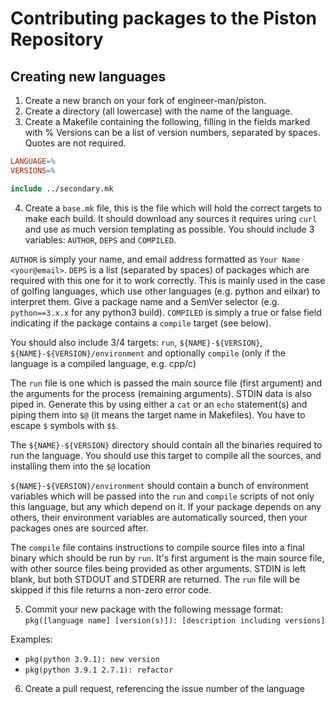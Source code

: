 # Contributing packages to the Piston Repository

## Creating new languages

1. Create a new branch on your fork of engineer-man/piston.
2. Create a directory (all lowercase) with the name of the language.
3. Create a Makefile containing the following, filling in the fields marked with %
Versions can be a list of version numbers, separated by spaces.
Quotes are not required.
```makefile
LANGUAGE=%
VERSIONS=%

include ../secondary.mk
```
4. Create a `base.mk` file, this is the file which will hold the correct targets to make each build.
It should download any sources it requires uring `curl` and use as much version templating as possible.
You should include 3 variables: `AUTHOR`, `DEPS` and `COMPILED`.

`AUTHOR` is simply your name, and email address formatted as `Your Name <your@email>`.
`DEPS` is a list (separated by spaces) of packages which are required with this one for it to work correctly.
This is mainly used in the case of golfing languages, which use other languages (e.g. python and eilxar) to interpret them. Give a package name and a SemVer selector (e.g. `python==3.x.x` for any python3 build).
`COMPILED` is simply a true or false field indicating if the package contains a `compile` target (see below).

You should also include 3/4 targets: `run`, `${NAME}-${VERSION}`, `${NAME}-${VERSION}/environment` and optionally `compile` (only if the language is a compiled language, e.g. cpp/c)

The `run` file is one which is passed the main source file (first argument) and the arguments for the process (remaining arguments). STDIN data is also piped in. Generate this by using either a `cat` or an `echo` statement(s) and piping them into `$@` (it means the target name in Makefiles). You have to escape `$` symbols with `$$`.

The `${NAME}-${VERSION}` directory should contain all the binaries required to run the language.
You should use this target to compile all the sources, and installing them into the `$@` location

`${NAME}-${VERSION}/environment` should contain a bunch of environment variables which will be passed into the `run` and `compile` scripts of not only this language, but any which depend on it.
If your package depends on any others, their environment variables are automatically sourced, then your packages ones are sourced after.

The `compile` file contains instructions to compile source files into a final binary which should be run by `run`. It's first argument is the main source file, with other source files being provided as other arguments. STDIN is left blank, but both STDOUT and STDERR are returned. The `run` file will be skipped if this file returns a non-zero error code.

5. Commit your new package with the following message format: `pkg([language name] [version(s)]): [description including versions]`

Examples:
* `pkg(python 3.9.1): new version`
* `pkg(python 3.9.1 2.7.1): refactor`

6. Create a pull request, referencing the issue number of the language